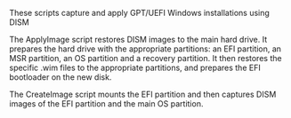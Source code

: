 These scripts capture and apply GPT/UEFI Windows installations using DISM

The ApplyImage script restores DISM images to the main hard drive. It prepares the hard drive with the appropriate partitions: an EFI partition, an MSR partition, an OS partition and a recovery partition. It then restores the specific .wim files to the appropriate partitions, and prepares the EFI bootloader on the new disk.

The CreateImage script mounts the EFI partition and then captures DISM images of the EFI partition and the main OS partition.
